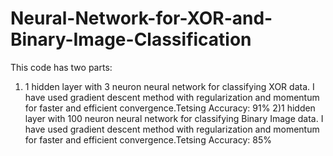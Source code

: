# Neural-Network-for-XOR-and-Binary-Image-Classification
 This code has two parts:
  1) 1 hidden layer with 3 neuron neural network for classifying  XOR data. I have used gradient descent method  with regularization and momentum  for faster and efficient convergence.Tetsing Accuracy: 91%
  2)1 hidden layer with 100 neuron neural network for classifying  Binary Image data. I have used gradient descent method  with regularization and momentum  for faster and efficient convergence.Tetsing Accuracy: 85%
